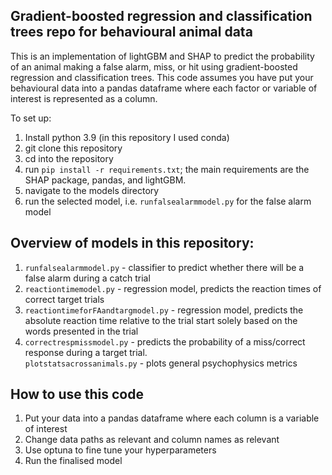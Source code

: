 ## Gradient-boosted regression and classification trees repo for behavioural animal data

This is an implementation of lightGBM and SHAP to predict the probability of an animal making a false alarm, miss, or hit using gradient-boosted regression
and classification trees. This code assumes you have put your behavioural data into a pandas dataframe where each factor or variable of interest is represented as a column.

To set up:
1. Install python 3.9 (in this repository I used conda)
2. git clone this repository
3. cd into the repository
4. run `pip install -r requirements.txt`; the main requirements are the SHAP package, pandas, and lightGBM.
5. navigate to the models directory
6. run  the selected model, i.e. `runfalsealarmmodel.py` for the false alarm model

## Overview of models in this repository:
1. `runfalsealarmmodel.py` - classifier to predict whether there will be a false alarm during a catch trial
2. `reactiontimemodel.py` - regression model, predicts the reaction times of correct target trials
3. `reactiontimeforFAandtargmodel.py` - regression model, predicts the absolute reaction time relative to the trial start solely based on the words presented in the trial
4. `correctrespmissmodel.py` - predicts the probability of a miss/correct response during a target trial. <br>
`plotstatsacrossanimals.py` - plots general psychophysics metrics
## How to use this code
1. Put your data into a pandas dataframe where each column is a variable of interest
2. Change data paths as relevant and column names as relevant
3. Use optuna to fine tune your hyperparameters
4. Run the finalised model

